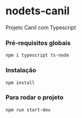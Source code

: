# nodets-canil
Projeto Canil com Typescript

### Pré-requisitos globais
`npm i typescript ts-node`

### Instalação
`npm install`

### Para rodar o projeto
`npm run start-dev`